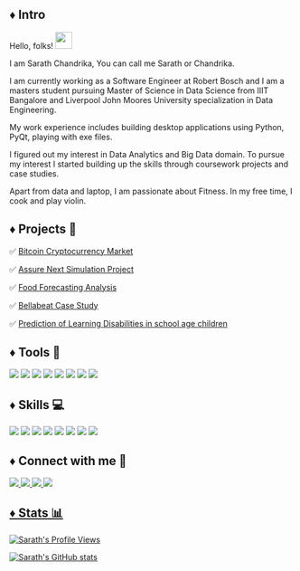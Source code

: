 ## ♦️ Intro

Hello, folks! <img src="https://raw.githubusercontent.com/MartinHeinz/MartinHeinz/master/wave.gif" width="30px">

I am Sarath Chandrika, You can call me Sarath or Chandrika. 

I am currently working as a Software Engineer at Robert Bosch and I am a masters student pursuing Master of Science in Data Science from IIIT Bangalore and Liverpool John Moores University specialization in Data Engineering. 

My work experience includes building desktop applications using Python, PyQt, playing with exe files. 

I figured out my interest in Data Analytics and Big Data domain. To pursue my interest I started building up the skills through coursework projects and case studies. 

Apart from data and laptop, I am passionate about Fitness. In my free time, I cook and play violin. 


## ♦️ Projects 🚧

✅ [Bitcoin Cryptocurrency Market](https://github.com/sarathchandrikak/Data-Analysis-Projects/tree/main/Bitcoin%20Market)


✅ [Assure Next Simulation Project](https://github.com/sarathchandrikak/Business-Analyst/tree/main/Excel)

✅ [Food Forecasting Analysis](https://github.com/sarathchandrikak/Food-Forecasting-Analysis)

✅ [Bellabeat Case Study](https://github.com/sarathchandrikak/Google-Data-Analytics-Capstone/blob/main/Markdown.pdf)

✅ [Prediction of Learning Disabilities in school age children](https://github.com/sarathchandrikak/Final-Year-Project)


## ♦️ Tools 🔨
![](https://img.shields.io/badge/Database-MySQL-informational?style=flat&logo=data:image/svg%2bxml;base64,<BASE64_DATA>)
![](https://img.shields.io/badge/DataVisualization-Tableau-informational?style=flat&logo=data:image/svg%2bxml;base64,<BASE64_DATA>)
![](https://img.shields.io/badge/Code-Python-informational?style=flat&logo=data:image/svg%2bxml;base64,<BASE64_DATA>)
![](https://img.shields.io/badge/VersionControl-Git,BitBucket-informational?style=flat&logo=data:image/svg%2bxml;base64,<BASE64_DATA>)
![](https://img.shields.io/badge/Spreadsheet-Excel-informational?style=flat&logo=data:image/svg%2bxml;base64,<BASE64_DATA>)
![](https://img.shields.io/badge/Cloud-Azure-informational?style=flat&logo=data:image/svg%2bxml;base64,<BASE64_DATA>)
![](https://img.shields.io/badge/Editor-VSCode-informational?style=flat&logo=data:image/svg%2bxml;base64,<BASE64_DATA>)
![](https://img.shields.io/badge/Frontend-PyQt-informational?style=flat&logo=data:image/svg%2bxml;base64,<BASE64_DATA>)


## ♦️ Skills 💻
![](https://img.shields.io/badge/DataAnalysis-informational?style=flat&logo=data:image/svg%2bxml;base64,<BASE64_DATA>)
![](https://img.shields.io/badge/HypothesisBuilding-informational?style=flat&logo=data:image/svg%2bxml;base64,<BASE64_DATA>)
![](https://img.shields.io/badge/Database-informational?style=flat&logo=data:image/svg%2bxml;base64,<BASE64_DATA>)
![](https://img.shields.io/badge/Statistics-informational?style=flat&logo=data:image/svg%2bxml;base64,<BASE64_DATA>)
![](https://img.shields.io/badge/ExploratoryDataAnalysis-informational?style=flat&logo=data:image/svg%2bxml;base64,<BASE64_DATA>)
![](https://img.shields.io/badge/FeatureEngineering-informational?style=flat&logo=data:image/svg%2bxml;base64,<BASE64_DATA>)
![](https://img.shields.io/badge/MachineLearning-informational?style=flat&logo=data:image/svg%2bxml;base64,<BASE64_DATA>)
![](https://img.shields.io/badge/TimeSeriesAnalysis-informational?style=flat&logo=data:image/svg%2bxml;base64,<BASE64_DATA>)


## ♦️ Connect with me 🔗
<p>
<a href="mailto:sarathchandrikaksc@gmail.com"> <img src="https://img.shields.io/badge/Gmail-D14836?style=for-the-badge&logo=gmail&logoColor=white"</a>
<a href="https://www.linkedin.com/in/sarath-chandrika-k/"> <img src="https://img.shields.io/badge/LinkedIn-0077B5?style=for-the-badge&logo=linkedin&logoColor=white"</a>
<a href="https://public.tableau.com/app/profile/sarath.chandrika.k"> <img src="https://img.shields.io/badge/Tableau-E97627?style=for-the-badge&logo=Tableau&logoColor=white"</a>
<a href="https://www.instagram.com/sarath.chandrikak/"> <img src="https://img.shields.io/badge/Instagram-E4405F?style=for-the-badge&logo=instagram&logoColor=white"</a>  
</p>
  
  
## ♦️ Stats 📊
  
![Sarath's Profile Views](https://komarev.com/ghpvc/?username=sarathchandrikak)
  
![Sarath's GitHub stats](https://github-readme-stats.vercel.app/api?username=sarathchandrikak&show_icons=true&theme=dark)








<!---
sarathchandrikak/sarathchandrikak is a ✨ special ✨ repository because its `README.md` (this file) appears on your GitHub profile.
You can click the Preview link to take a look at your changes.
--->
